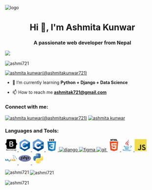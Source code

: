 ![logo]([https://github.com/ashmi721/ashmi721/blob/main/big-data.webp](https://cdn.dribbble.com/users/176039/screenshots/9022929/media/b21392d51355d99c7b82a5fedf2c4f85.gif))
<h1 align="center">Hi 👋, I'm Ashmita Kunwar</h1>
<h3 align="center">A passionate web developer from Nepal</h3>
<img align="coding" width="400" src="https://cdn.dribbble.com/users/176039/screenshots/9022929/media/b21392d51355d99c7b82a5fedf2c4f85.gif">

<p align="left"> <img src="https://komarev.com/ghpvc/?username=ashmi721&label=Profile%20views&color=0e75b6&style=flat" alt="ashmi721" /> </p>

<p align="left"> <a href="https://twitter.com/ashmita kunwar(@ashmitakunwar721)" target="blank"><img src="https://img.shields.io/twitter/follow/ashmita kunwar(@ashmitakunwar721)?logo=twitter&style=for-the-badge" alt="ashmita kunwar(@ashmitakunwar721)" /></a> </p>

- 🌱 I’m currently learning **Python + Django + Data Science**

- 📫 How to reach me **ashmitak721@gmail.com**

<h3 align="left">Connect with me:</h3>
<p align="left">
<a href="https://twitter.com/ashmita kunwar(@ashmitakunwar721)" target="blank"><img align="center" src="https://raw.githubusercontent.com/rahuldkjain/github-profile-readme-generator/master/src/images/icons/Social/twitter.svg" alt="ashmita kunwar(@ashmitakunwar721)" height="30" width="40" /></a>
<a href="https://linkedin.com/in/ashmita kunwar" target="blank"><img align="center" src="https://raw.githubusercontent.com/rahuldkjain/github-profile-readme-generator/master/src/images/icons/Social/linked-in-alt.svg" alt="ashmita kunwar" height="30" width="40" /></a>
</p>

<h3 align="left">Languages and Tools:</h3>
<p align="left"> <a href="https://getbootstrap.com" target="_blank" rel="noreferrer"> <img src="https://raw.githubusercontent.com/devicons/devicon/master/icons/bootstrap/bootstrap-plain-wordmark.svg" alt="bootstrap" width="40" height="40"/> </a> <a href="https://www.cprogramming.com/" target="_blank" rel="noreferrer"> <img src="https://raw.githubusercontent.com/devicons/devicon/master/icons/c/c-original.svg" alt="c" width="40" height="40"/> </a> <a href="https://www.w3schools.com/cpp/" target="_blank" rel="noreferrer"> <img src="https://raw.githubusercontent.com/devicons/devicon/master/icons/cplusplus/cplusplus-original.svg" alt="cplusplus" width="40" height="40"/> </a> <a href="https://www.w3schools.com/css/" target="_blank" rel="noreferrer"> <img src="https://raw.githubusercontent.com/devicons/devicon/master/icons/css3/css3-original-wordmark.svg" alt="css3" width="40" height="40"/> </a> <a href="https://www.djangoproject.com/" target="_blank" rel="noreferrer"> <img src="https://cdn.worldvectorlogo.com/logos/django.svg" alt="django" width="40" height="40"/> </a> <a href="https://www.figma.com/" target="_blank" rel="noreferrer"> <img src="https://www.vectorlogo.zone/logos/figma/figma-icon.svg" alt="figma" width="40" height="40"/> </a> <a href="https://git-scm.com/" target="_blank" rel="noreferrer"> <img src="https://www.vectorlogo.zone/logos/git-scm/git-scm-icon.svg" alt="git" width="40" height="40"/> </a> <a href="https://www.w3.org/html/" target="_blank" rel="noreferrer"> <img src="https://raw.githubusercontent.com/devicons/devicon/master/icons/html5/html5-original-wordmark.svg" alt="html5" width="40" height="40"/> </a> <a href="https://www.java.com" target="_blank" rel="noreferrer"> <img src="https://raw.githubusercontent.com/devicons/devicon/master/icons/java/java-original.svg" alt="java" width="40" height="40"/> </a> <a href="https://developer.mozilla.org/en-US/docs/Web/JavaScript" target="_blank" rel="noreferrer"> <img src="https://raw.githubusercontent.com/devicons/devicon/master/icons/javascript/javascript-original.svg" alt="javascript" width="40" height="40"/> </a> <a href="https://www.mysql.com/" target="_blank" rel="noreferrer"> <img src="https://raw.githubusercontent.com/devicons/devicon/master/icons/mysql/mysql-original-wordmark.svg" alt="mysql" width="40" height="40"/> </a> <a href="https://www.php.net" target="_blank" rel="noreferrer"> <img src="https://raw.githubusercontent.com/devicons/devicon/master/icons/php/php-original.svg" alt="php" width="40" height="40"/> </a> <a href="https://www.python.org" target="_blank" rel="noreferrer"> <img src="https://raw.githubusercontent.com/devicons/devicon/master/icons/python/python-original.svg" alt="python" width="40" height="40"/> </a> </p>

<p><img align="left" src="https://github-readme-stats.vercel.app/api/top-langs?username=ashmi721&show_icons=true&locale=en&layout=compact" alt="ashmi721" /></p>

<p>&nbsp;<img align="center" src="https://github-readme-stats.vercel.app/api?username=ashmi721&show_icons=true&locale=en" alt="ashmi721" /></p>

<p><img align="center" src="https://github-readme-streak-stats.herokuapp.com/?user=ashmi721&" alt="ashmi721" /></p>

